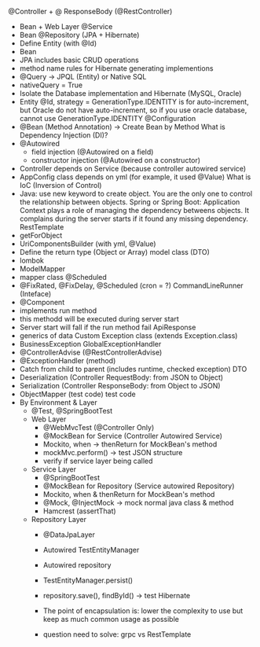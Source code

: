 @Controller + @ ResponseBody (@RestController)
- Bean + Web Layer
@Service
- Bean
@Repository (JPA + Hibernate)
- Define Entity (with @Id)
- Bean
- JPA includes basic CRUD operations
- method name rules for Hibernate generating implementions
- @Query -> JPQL (Entity) or Native SQL
- nativeQuery = True
- Isolate the Database implementation and Hibernate (MySQL, Oracle)
- Entity @Id, strategy = GenerationType.IDENTITY is for auto-increment, but Oracle do not have auto-increment, so if you use oracle database, cannot use GenerationType.IDENTITY
@Configuration
- @Bean (Method Annotation) -> Create Bean by Method
What is Dependency Injection (DI)?
- @Autowired
    - field injection (@Autowired on a field)
    - constructor injection (@Autowired on a constructor)
- Controller depends on Service (because controller autowired service)
- AppConfig class depends on yml (for example, it used @Value)
What is IoC (Inversion of Control)
- Java: use new keyword to create object. You are the only one to control the relationship between objects.
Spring or Spring Boot: Application Context plays a role of managing the dependency betweens objects. It complains during the server starts if it found any missing dependency.
RestTemplate
- getForObject
- UriComponentsBuilder (with yml, @Value)
- Define the return type (Object or Array)
model class (DTO)
- lombok
- ModelMapper
- mapper class
@Scheduled
- @FixRated, @FixDelay, @Scheduled (cron = ?)
CommandLineRunner (Inteface)
- @Component
- implements run method
- this methodd will be executed during server start
- Server start will fall if the run method fail
ApiResponse<T>
- generics of data
Custom Exception class (extends Exception.class)
- BusinessException
GlobalExceptionHandler
- @ControllerAdvise (@RestControllerAdvise)
- @ExceptionHandler (method)
- Catch from child to parent (includes runtime, checked exception)
DTO
- Deserialization (Controller RequestBody: from JSON to Object)
- Serialization (Controller ResponseBody: from Object to JSON)
- ObjectMapper (test code)
test code
- By Environment & Layer
    - @Test, @SpringBootTest
    - Web Layer
        - @WebMvcTest (@Controller Only)
        - @MockBean for Service (Controller Autowired Service)
        - Mockito, when -> thenReturn for MockBean's method
        - mockMvc.perform() -> test JSON structure
        - verify if service layer being called
    - Service Layer
        - @SpringBootTest
        - @MockBean for Repository (Service autowired Repository)
        - Mockito, when & thenReturn for MockBean's method
        - @Mock, @InjectMock -> mock normal java class & method
        - Hamcrest (assertThat)
    - Repository Layer
        - @DataJpaLayer
        - Autowired TestEntityManager
        - Autowired repository
        - TestEntityManager.persist()
        - repository.save(), findById() -> test Hibernate

        - The point of encapsulation is: lower the complexity to use but keep as much common usage as possible 

        - question need to solve: grpc vs RestTemplate